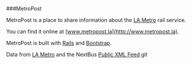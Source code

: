 ###MetroPost

MetroPost is a place to share information about the [LA Metro](http://www.metro.net/) rail service.  

You can find it online at [www.metropost.la](http://www.metropost.la).

MetroPost is built with [Rails](http://rubyonrails.org/) and [Bootstrap](http://getbootstrap.com).  

Data from [LA Metro](http://developer.metro.net/) and the NextBus [Public XML Feed](https://www.nextbus.com/xmlFeedDocs/NextBusXMLFeed.pdf).git 